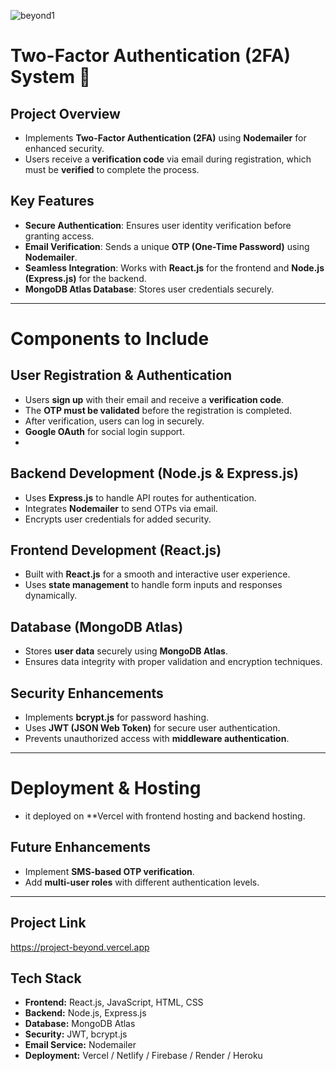 ![beyond1](https://github.com/user-attachments/assets/0917836d-f8c6-4e6c-addb-1e8794e9427c)


# Two-Factor Authentication (2FA) System 🔐

## Project Overview
- Implements **Two-Factor Authentication (2FA)** using **Nodemailer** for enhanced security.  
- Users receive a **verification code** via email during registration, which must be **verified** to complete the process.  

## Key Features
- **Secure Authentication**: Ensures user identity verification before granting access.  
- **Email Verification**: Sends a unique **OTP (One-Time Password)** using **Nodemailer**.  
- **Seamless Integration**: Works with **React.js** for the frontend and **Node.js (Express.js)** for the backend.  
- **MongoDB Atlas Database**: Stores user credentials securely.  

---

# Components to Include  

## User Registration & Authentication
- Users **sign up** with their email and receive a **verification code**.  
- The **OTP must be validated** before the registration is completed.  
- After verification, users can log in securely.  
-  **Google OAuth** for social login support.
-  
## Backend Development (Node.js & Express.js)
- Uses **Express.js** to handle API routes for authentication.  
- Integrates **Nodemailer** to send OTPs via email.  
- Encrypts user credentials for added security.  

## Frontend Development (React.js)
- Built with **React.js** for a smooth and interactive user experience.  
- Uses **state management** to handle form inputs and responses dynamically.  

## Database (MongoDB Atlas)
- Stores **user data** securely using **MongoDB Atlas**.  
- Ensures data integrity with proper validation and encryption techniques.  

## Security Enhancements
- Implements **bcrypt.js** for password hashing.  
- Uses **JWT (JSON Web Token)** for secure user authentication.  
- Prevents unauthorized access with **middleware authentication**.  

---

# Deployment & Hosting
- it deployed on **Vercel with frontend hosting and backend hosting.  
 

## Future Enhancements
- Implement **SMS-based OTP verification**.  
- Add **multi-user roles** with different authentication levels.  
  

---

## Project Link  
  https://project-beyond.vercel.app

## Tech Stack  
- **Frontend:** React.js, JavaScript, HTML, CSS  
- **Backend:** Node.js, Express.js  
- **Database:** MongoDB Atlas  
- **Security:** JWT, bcrypt.js  
- **Email Service:** Nodemailer  
- **Deployment:** Vercel / Netlify / Firebase / Render / Heroku
